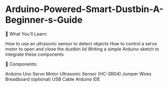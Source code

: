 # Arduino-Powered-Smart-Dustbin-A-Beginner-s-Guide

📌 What You'll Learn:

How to use an ultrasonic sensor to detect objects
How to control a servo motor to open and close the dustbin lid
Writing a simple Arduino sketch to integrate these components



🔧 Components:

Arduino Uno
Servo Motor
Ultrasonic Sensor (HC-SR04)
Jumper Wires
Breadboard (optional)
USB Cable
Arduino IDE
